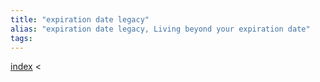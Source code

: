 ```yaml
---
title: "expiration date legacy"
alias: "expiration date legacy, Living beyond your expiration date"
tags: 
---
```


[index](_index.md) <